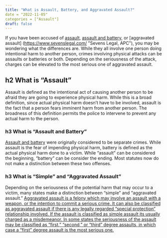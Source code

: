 ```yaml
---
title: "What is Assault, Battery, and Aggravated Assault?"
date = "2022-11-05"
categories = ["Assault"]
draft: false
---
```


If you have been accused of [assault](https://www.sevenslegal.com/), [assault and battery](https://www.sevenslegal.com/), or [aggravated assault] (https://www.sevenslegal.com/ "Sevens Legal, APC"), you may be wondering what the differences are. While they all involve one person doing intentional harm to another person, crimes involving physical attacks can be assaults or batteries or both. Depending on the seriousness of the attack, charges can be elevated to the most serious one of aggravated assault.


## h2 What is &#8220;Assault&#8221;
Assault is defined as the intentional act of causing another person to be afraid they are going to experience physical harm. While this is a broad definition, since actual physical harm doesn&#8217;t have to be involved, assault is the fact that a person fears imminent harm from another person. The broadness of this definition permits the police to intervene to prevent any actual harm to the person.

### h3 What is &#8220;Assault and Battery&#8221;</h3>
[Assault and battery](https://www.sevenslegal.com/ "Sevens Legal, APC") were originally considered to be separate crimes. While assault is the fear of impending physical harm, battery is defined as the actual physical harm done to a victim. While &#8220;assault&#8221; can be considered the beginning, &#8220;battery&#8221; can be consider the ending. Most statutes now do not make a distinction between these two offenses.
### h3 What is &#8220;Simple&#8221; and &#8220;Aggravated Assault&#8221;

Depending on the seriousness of the potential harm that may occur to a victim, many states make a distinction between &#8220;simple&#8221; and &#8220;aggravated assault.&#8221; <a title="Sevens Legal, APC" href="https://www.sevenslegal.com/">Aggravated assault is a felony which may involve an assault with a weapon, or the intention to commit a serious crime. It can also be classified as aggravated assault if there is any legally regarded &#8220;special protection&#8221; relationship involved. If the assault is classified as simple assault its usually charged as a misdemeanor. In some states the seriousness of the assault may be classified as &#8220;first,&#8221; &#8220;second,&#8221; or &#8220;third&#8221; degree assaults, in which case a &#8220;first&#8221; degree assault is the most serious one.

